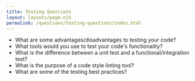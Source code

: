 ```yaml
---
title: Testing Questions
layout: layouts/page.njk
permalink: /questions/testing-questions/index.html
---
```


- What are some advantages/disadvantages to testing your code?
- What tools would you use to test your code's functionality?
- What is the difference between a unit test and a functional/integration test?
- What is the purpose of a code style linting tool?
- What are some of the testing best practices?
